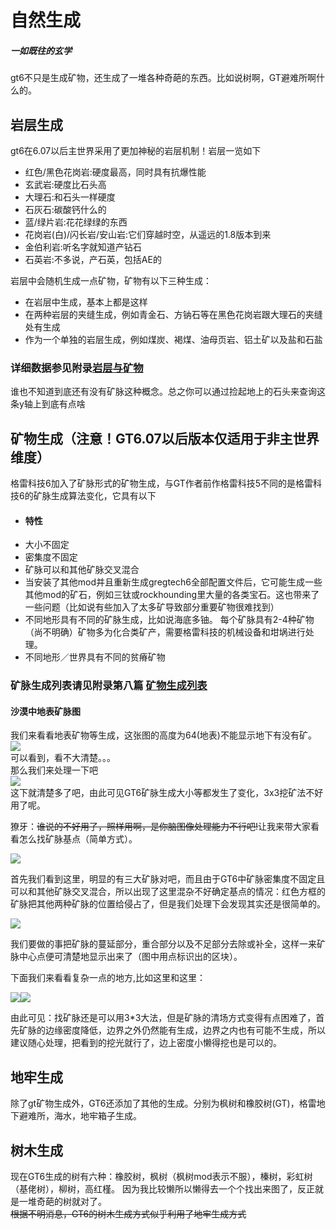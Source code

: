 # 自然生成

##### 一如既往的玄学

gt6不只是生成矿物，还生成了一堆各种奇葩的东西。比如说树啊，GT避难所啊什么的。

## 岩层生成

gt6在6.07以后主世界采用了更加神秘的岩层机制！岩层一览如下

* 红色/黑色花岗岩:硬度最高，同时具有抗爆性能
* 玄武岩:硬度比石头高
* 大理石:和石头一样硬度
* 石灰石:碳酸钙什么的
* 蓝/绿片岩:花花绿绿的东西
* 花岗岩\(白\)/闪长岩/安山岩:它们穿越时空，从遥远的1.8版本到来
* 金伯利岩:听名字就知道产钻石
* 石英岩:不多说，产石英，包括AE的

岩层中会随机生成一点矿物，矿物有以下三种生成：

* 在岩层中生成，基本上都是这样
* 在两种岩层的夹缝生成，例如青金石、方钠石等在黑色花岗岩跟大理石的夹缝处有生成
* 作为一个单独的岩层生成，例如煤炭、褐煤、油母页岩、铝土矿以及盐和石盐

### 详细数据参见附录[岩层与矿物](/addition/yan-ceng-yu-kuang-wu.md)

谁也不知道到底还有没有矿脉这种概念。总之你可以通过捡起地上的石头来查询这条y轴上到底有点啥

## 矿物生成（**注意！GT6.07以后版本仅适用于非主世界维度**）

格雷科技6加入了矿脉形式的矿物生成，与GT作者前作格雷科技5不同的是格雷科技6的矿脉生成算法变化，它具有以下

* #### 特性
* 大小不固定
* 密集度不固定
* 矿脉可以和其他矿脉交叉混合
* 当安装了其他mod并且重新生成gregtech6全部配置文件后，它可能生成一些其他mod的矿石，例如三钛或rockhounding里大量的各类宝石。这也带来了一些问题（比如说有些加入了太多矿导致部分重要矿物很难找到）
* 不同地形具有不同的矿脉生成，比如说海底多铀。
  每个矿脉具有2-4种矿物（尚不明确）矿物多为化合类矿产，需要格雷科技的机械设备和坩埚进行处理。
* 不同地形／世界具有不同的贫瘠矿物

### 矿脉生成列表请见附录第八篇 [矿物生成列表](addition/addition-8.md)

#### 沙漠中地表矿脉图

我们来看看地表矿物等生成，这张图的高度为64\(地表\)不能显示地下有没有矿。  
![](/assets/矿脉.png)  
可以看到，看不大清楚。。。  
那么我们来处理一下吧  
![](/assets/矿脉高清.png)  
这下就清楚多了吧，由此可见GT6矿脉生成大小等都发生了变化，3x3挖矿法不好用了呢。

獠牙：~~谁说的不好用了，照样用啊，是你脑图像处理能力不行吧!~~让我来带大家看看怎么找矿脉基点（简单方式）。

![](/assets/寻找矿脉-1.png)

首先我们看到这里，明显的有三大矿脉对吧，而且由于GT6中矿脉密集度不固定且可以和其他矿脉交叉混合，所以出现了这里混杂不好确定基点的情况：红色方框的矿脉把其他两种矿脉的位置给侵占了，但是我们处理下会发现其实还是很简单的。

![](/assets/寻找矿脉-2.png)

我们要做的事把矿脉的蔓延部分，重合部分以及不足部分去除或补全，这样一来矿脉中心点便可清楚地显示出来了（图中用点标识出的区块）。

下面我们来看看复杂一点的地方,比如这里和这里：

![](/assets/寻找矿脉-3.png)![](/assets/寻找矿脉-4.png)

由此可见：找矿脉还是可以用3\*3大法，但是矿脉的清场方式变得有点困难了，首先矿脉的边缘密度降低，边界之外仍然能有生成，边界之内也有可能不生成，所以建议随心处理，把看到的挖光就行了，边上密度小懒得挖也是可以的。

## 地牢生成

除了gt矿物生成外，GT6还添加了其他的生成。分别为枫树和橡胶树\(GT\)，格雷地下避难所，海水，地牢箱子生成。

## 树木生成

现在GT6生成的树有六种：橡胶树，枫树（枫树mod表示不服），榛树，彩虹树（基佬树），柳树，高红槿。 因为我比较懒所以懒得去一个个找出来图了，反正就是一堆奇葩的树就对了。  
~~根据不明消息，GT6的树木生成方式似乎利用了地牢生成方式~~

